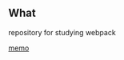 ## What
repository for studying webpack

[memo](https://scrapbox.io/forme/%E9%80%9F%E7%BF%92Webpack)

